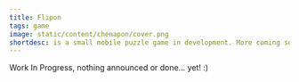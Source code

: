 ```yaml
---
title: Flipon
tags: game
image: static/content/chenapon/cover.png
shortdesc: is a small mobile puzzle game in development. More coming soon!
---
```


Work In Progress, nothing announced or done... yet! :)
